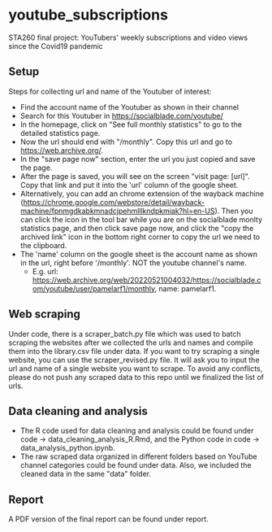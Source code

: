 # youtube_subscriptions
STA260 final project: YouTubers' weekly subscriptions and video views since the Covid19 pandemic

## Setup
Steps for collecting url and name of the Youtuber of interest:
* Find the account name of the Youtuber as shown in their channel
* Search for this Youtuber in https://socialblade.com/youtube/
* In the homepage, click on "See full monthly statistics" to go to the detailed statistics page. 
* Now the url should end with "/monthly". Copy this url and go to https://web.archive.org/.
 * In the "save page now" section, enter the url you just copied and save the page. 
 * After the page is saved, you will see on the screen "visit page: [url]". Copy that link and put it into the 'url' column of the google sheet.
 * Alternatively, you can add an chrome extension of the wayback machine (https://chrome.google.com/webstore/detail/wayback-machine/fpnmgdkabkmnadcjpehmlllkndpkmiak?hl=en-US). Then you can click the icon in the tool bar while you are on the socialblade monlty statistics page, and then click save page now, and click the "copy the archived link" icon in the bottom right corner to copy the url we need to the clipboard.
* The 'name' column on the google sheet is the account name as shown in the url, right before '/monthly'. NOT the youtube channel's name.
  *  E.g. url: https://web.archive.org/web/20220521004032/https://socialblade.com/youtube/user/pamelarf1/monthly, name: pamelarf1.

## Web scraping
Under code, there is a scraper_batch.py file which was used to batch scraping the websites after we collected the urls and names and compile them into the library.csv file under data. If you want to try scraping a single website, you can use the scraper_revised.py file. It will ask you to input the url and name of a single website you want to scrape. To avoid any conflicts, please do not push any scraped data to this repo until we finalized the list of urls. 

## Data cleaning and analysis
* The R code used for data cleaning and analysis could be found under code -> data_cleaning_analysis_R.Rmd, and the Python code in code -> data_analysis_python.ipynb.
* The raw scraped data organized in different folders based on YouTube channel categories could be found under data. Also, we included the cleaned data in the same "data" folder.

## Report
A PDF version of the final report can be found under report.
